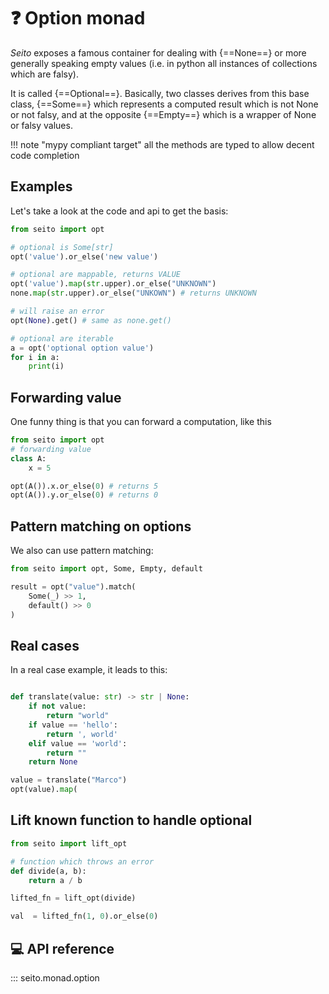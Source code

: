 # ❓ Option monad

_Seito_ exposes a famous container for dealing with {==None==} or more generally speaking
empty values (i.e. in python all instances of collections which are falsy).

It is called {==Optional==}. Basically, two classes derives from this base class, {==Some==}
which represents a computed result which is not None or not falsy, and at the opposite
{==Empty==} which is a wrapper of None or falsy values.

!!! note "mypy compliant target"
    all the methods are typed to allow decent code completion

## Examples

Let's take a look at the code and api to get the basis:

```py linenums="1"
from seito import opt

# optional is Some[str]
opt('value').or_else('new value')

# optional are mappable, returns VALUE
opt('value').map(str.upper).or_else("UNKNOWN")
none.map(str.upper).or_else("UNKOWN") # returns UNKNOWN

# will raise an error
opt(None).get() # same as none.get()

# optional are iterable
a = opt('optional option value')
for i in a:
    print(i)
```

## Forwarding value
One funny thing is that you can forward a computation, like this

```py linenums="1"
from seito import opt
# forwarding value
class A:
    x = 5

opt(A()).x.or_else(0) # returns 5
opt(A()).y.or_else(0) # returns 0
```

## Pattern matching on options
We also can use pattern matching:

```python linenums="1"
from seito import opt, Some, Empty, default

result = opt("value").match(
    Some(_) >> 1,
    default() >> 0
)
```

## Real cases
In a real case example, it leads to this:

```py linenums="1"

def translate(value: str) -> str | None:
    if not value:
        return "world"
    if value == 'hello':
        return ', world'
    elif value == 'world':
        return ""
    return None

value = translate("Marco")
opt(value).map(
```

## Lift known function to handle optional

```python linenums="1"
from seito import lift_opt

# function which throws an error
def divide(a, b):
    return a / b

lifted_fn = lift_opt(divide)

val  = lifted_fn(1, 0).or_else(0)
```


## 💻 API reference

::: seito.monad.option
